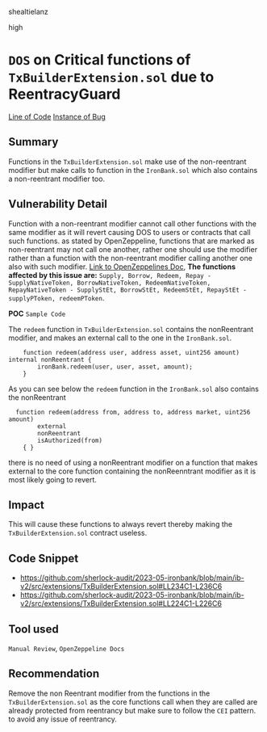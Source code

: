 shealtielanz

high

# `DOS` on Critical functions of `TxBuilderExtension.sol` due to ReentracyGuard

[Line of Code](https://github.com/sherlock-audit/2023-05-ironbank/blob/main/ib-v2/src/extensions/TxBuilderExtension.sol#L214)
[Instance of Bug](https://github.com/sherlock-audit/2023-05-ironbank/blob/main/ib-v2/src/extensions/TxBuilderExtension.sol#L234)
## Summary
Functions in the `TxBuilderExtension.sol` make use of the non-reentrant modifier but make calls to function in the `IronBank.sol` which also contains a non-reentrant modifier too. 
## Vulnerability Detail
Function with a non-reentrant modifier cannot call other functions with the same modifier as it will revert causing DOS to users or contracts that call such functions.
as stated by OpenZeppeline, functions that are marked as non-reentrant may not call one another, rather one should use the modifier rather than a function with the non-reentrant modifier calling another one also with such modifier. [Link to OpenZeppelines Doc](https://docs.openzeppelin.com/contracts/4.x/api/security#ReentrancyGuard),
**The functions affected by this issue are:**
`Supply, Borrow, Redeem, Repay - SupplyNativeToken, BorrowNativeToken, RedeemNativeToken, RepayNativeToken - SupplyStEt, BorrowStEt, RedeemStEt, RepayStEt - supplyPToken, redeemPToken`.

**POC** 
`Sample Code` 

The `redeem` function in `TxBuilderExtension.sol` contains the nonReentrant modifier, and makes an external call to the one in the `IronBank.sol`.
```solidity
    function redeem(address user, address asset, uint256 amount) internal nonReentrant {
        ironBank.redeem(user, user, asset, amount);
    }
```
As you can see below the `redeem` function in the `IronBank.sol` also contains the nonReentrant 
```solidity
  function redeem(address from, address to, address market, uint256 amount)
        external
        nonReentrant
        isAuthorized(from)
    { }
```

there is no need of using a nonReentrant modifier on a function that makes external to the core function containing the nonReenntrant modifier as it is most likely going to revert. 
## Impact
This will cause these functions to always revert thereby making the `TxBuilderExtension.sol` contract useless.
## Code Snippet
- https://github.com/sherlock-audit/2023-05-ironbank/blob/main/ib-v2/src/extensions/TxBuilderExtension.sol#LL234C1-L236C6
- https://github.com/sherlock-audit/2023-05-ironbank/blob/main/ib-v2/src/extensions/TxBuilderExtension.sol#LL224C1-L226C6

## Tool used

`Manual Review`, `OpenZeppeline Docs`

## Recommendation
Remove the non Reentrant modifier from the functions in the `TxBuilderExtension.sol` as the core functions call when they are called are already protected from reentrancy but make sure to follow the `CEI` pattern. to avoid any issue of reentrancy.